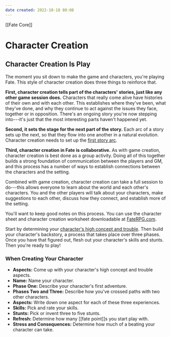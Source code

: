 ```yaml
---
date created: 2022-10-18 08:08
---
```


[[Fate Core]]

# Character Creation

## Character Creation Is Play

The moment you sit down to make the game and characters, you're playing Fate. This style of character creation does three things to reinforce that.

**First, character creation tells part of the characters' stories, just like any other game session does.** Characters that really come alive have histories of their own and with each other. This establishes where they've been, what they've done, and why they continue to act against the issues they face, together or in opposition. There's an ongoing story you're now stepping into---it's just that the most interesting parts haven't happened yet.

**Second, it sets the stage for the next part of the story.** Each arc of a story sets up the next, so that they flow into one another in a natural evolution. Character creation needs to set up the [first story arc](../long-game/index.html "First Story Arc").

**Third, character creation in Fate is collaborative.** As with game creation, character creation is best done as a group activity. Doing all of this together builds a strong foundation of communication between the players and GM, and this process has a number of ways to establish connections between the characters and the setting.

Combined with game creation, character creation can take a full session to do---this allows everyone to learn about the world and each other's characters. You and the other players will talk about your characters, make suggestions to each other, discuss how they connect, and establish more of the setting.

You'll want to keep good notes on this process. You can use the character sheet and character creation worksheet downloadable at [FateRPG.com](https://../www.faterpg.com/index.html).

Start by determining your [character's high concept and trouble](../your-character-idea/index.html "Create Your High Concept & Trouble"). Then build your character's backstory, a process that takes place over three phases. Once you have that figured out, flesh out your character's skills and stunts. Then you're ready to play!

### When Creating Your Character

- **Aspects:** Come up with your character's high concept and trouble aspects.
- **Name:** Name your character.
- **Phase One:** Describe your character's first adventure.
- **Phases Two and Three:** Describe how you've crossed paths with two other characters.
- **Aspects:** Write down one aspect for each of these three experiences.
- **Skills:** Pick and rate your skills.
- **Stunts:** Pick or invent three to five stunts.
- **Refresh:** Determine how many [[fate point]]s you start play with.
- **Stress and Consequences:** Determine how much of a beating your character can take.
